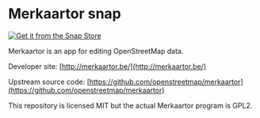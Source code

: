 # Merkaartor snap

[![Get it from the Snap Store](https://snapcraft.io/static/images/badges/en/snap-store-black.svg)](https://snapcraft.io/merkaartor-james-carroll)

Merkaartor is an app for editing OpenStreetMap data.

Developer site: [http://merkaartor.be/](http://merkaartor.be/)

Upstream source code: [https://github.com/openstreetmap/merkaartor](https://github.com/openstreetmap/merkaartor)

This repository is licensed MIT but the actual Merkaartor program is GPL2.
